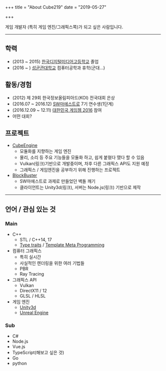 +++
title = "About Cube219"
date = "2019-05-27"

+++

게임 개발자 (특히 게임 엔진/그래픽스쪽)가 되고 싶은 사람입니다.

-----

## 학력

* (2013 ~ 2015) [한국디지털미디어고등학교](https://www.dimigo.hs.kr/) 졸업
* (2016 ~ ) [성균관대학교](https://skku.edu/) 컴퓨터공학과 휴학(군대...)

## 활동/경험

* (2012) 제 29회 한국정보올림피아드(KOI) 전국대회 은상
* (2016.07 ~ 2016.12) [SW마에스트로](https://swm.recruiter.co.kr/) 7기 연수생(1단계)
* (2016.12.09 ~ 12.11) [대한민국 게임젬 2016](https://www.facebook.com/kgamejam) 참여
* 어떤 대회?

## 프로젝트

* [CubeEngine](https://github.com/Cube219/CubeEngine)
  * 모듈화를 지향하는 게임 엔진
  * 물리, 소리 등 주요 기능들을 모듈화 하고, 쉽게 붙혔다 땠다 할 수 있음
  * Vulkan(링크)기반으로 개발중이며, 차후 다른 그래픽스 API도 지원 예정
  * 그래픽스 / 게임엔진을 공부하기 위해 진행하는 프로젝트
* [BlockBuster](https://github.com/Cube219/BlockBuster)
  * SW마에스트로 과제로 만들었던 벽돌 깨기
  * 클라이언트는 Unity3d(링크), 서버는 Node.js(링크) 기반으로 제작

-----

## 언어 / 관심 있는 것

### Main

* C++
  * STL / C++14, 17
  * [Type traits](https://en.cppreference.com/w/cpp/header/type_traits) / [Template Meta Programming](https://en.wikipedia.org/wiki/Template_metaprogramming)
* 컴퓨터 그래픽스
  * 특히 실시간
  * 사실적인 렌더링을 위한 여러 기법들
  * PBR
  * Ray Tracing
* 그래픽스 API
  * Vulkan
  * DirectX11 / 12
  * GLSL / HLSL
* 게임 엔진
  * [Unity3d](https://unity.com/)
  * [Unreal Engine](https://www.unrealengine.com)

### Sub

* C#
* Node.js
* Vue.js
* TypeScript(해보고 싶은 것)
* Go
* python

